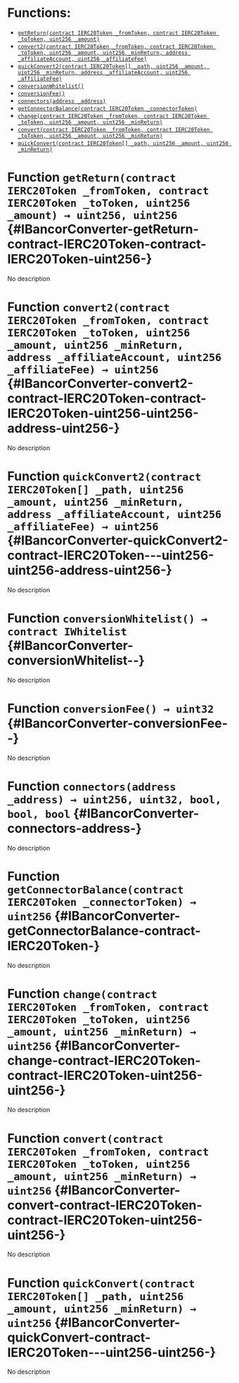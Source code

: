 

# Functions:
- [`getReturn(contract IERC20Token _fromToken, contract IERC20Token _toToken, uint256 _amount)`](#IBancorConverter-getReturn-contract-IERC20Token-contract-IERC20Token-uint256-)
- [`convert2(contract IERC20Token _fromToken, contract IERC20Token _toToken, uint256 _amount, uint256 _minReturn, address _affiliateAccount, uint256 _affiliateFee)`](#IBancorConverter-convert2-contract-IERC20Token-contract-IERC20Token-uint256-uint256-address-uint256-)
- [`quickConvert2(contract IERC20Token[] _path, uint256 _amount, uint256 _minReturn, address _affiliateAccount, uint256 _affiliateFee)`](#IBancorConverter-quickConvert2-contract-IERC20Token---uint256-uint256-address-uint256-)
- [`conversionWhitelist()`](#IBancorConverter-conversionWhitelist--)
- [`conversionFee()`](#IBancorConverter-conversionFee--)
- [`connectors(address _address)`](#IBancorConverter-connectors-address-)
- [`getConnectorBalance(contract IERC20Token _connectorToken)`](#IBancorConverter-getConnectorBalance-contract-IERC20Token-)
- [`change(contract IERC20Token _fromToken, contract IERC20Token _toToken, uint256 _amount, uint256 _minReturn)`](#IBancorConverter-change-contract-IERC20Token-contract-IERC20Token-uint256-uint256-)
- [`convert(contract IERC20Token _fromToken, contract IERC20Token _toToken, uint256 _amount, uint256 _minReturn)`](#IBancorConverter-convert-contract-IERC20Token-contract-IERC20Token-uint256-uint256-)
- [`quickConvert(contract IERC20Token[] _path, uint256 _amount, uint256 _minReturn)`](#IBancorConverter-quickConvert-contract-IERC20Token---uint256-uint256-)



# Function `getReturn(contract IERC20Token _fromToken, contract IERC20Token _toToken, uint256 _amount) → uint256, uint256` {#IBancorConverter-getReturn-contract-IERC20Token-contract-IERC20Token-uint256-}
No description


# Function `convert2(contract IERC20Token _fromToken, contract IERC20Token _toToken, uint256 _amount, uint256 _minReturn, address _affiliateAccount, uint256 _affiliateFee) → uint256` {#IBancorConverter-convert2-contract-IERC20Token-contract-IERC20Token-uint256-uint256-address-uint256-}
No description


# Function `quickConvert2(contract IERC20Token[] _path, uint256 _amount, uint256 _minReturn, address _affiliateAccount, uint256 _affiliateFee) → uint256` {#IBancorConverter-quickConvert2-contract-IERC20Token---uint256-uint256-address-uint256-}
No description


# Function `conversionWhitelist() → contract IWhitelist` {#IBancorConverter-conversionWhitelist--}
No description


# Function `conversionFee() → uint32` {#IBancorConverter-conversionFee--}
No description


# Function `connectors(address _address) → uint256, uint32, bool, bool, bool` {#IBancorConverter-connectors-address-}
No description


# Function `getConnectorBalance(contract IERC20Token _connectorToken) → uint256` {#IBancorConverter-getConnectorBalance-contract-IERC20Token-}
No description


# Function `change(contract IERC20Token _fromToken, contract IERC20Token _toToken, uint256 _amount, uint256 _minReturn) → uint256` {#IBancorConverter-change-contract-IERC20Token-contract-IERC20Token-uint256-uint256-}
No description


# Function `convert(contract IERC20Token _fromToken, contract IERC20Token _toToken, uint256 _amount, uint256 _minReturn) → uint256` {#IBancorConverter-convert-contract-IERC20Token-contract-IERC20Token-uint256-uint256-}
No description


# Function `quickConvert(contract IERC20Token[] _path, uint256 _amount, uint256 _minReturn) → uint256` {#IBancorConverter-quickConvert-contract-IERC20Token---uint256-uint256-}
No description


